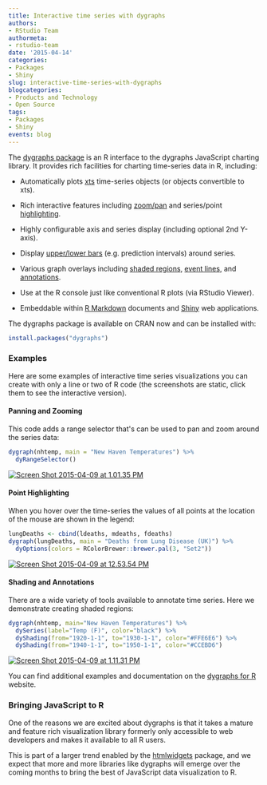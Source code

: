 ```yaml
---
title: Interactive time series with dygraphs
authors: 
- RStudio Team
authormeta: 
- rstudio-team
date: '2015-04-14'
categories:
- Packages
- Shiny
slug: interactive-time-series-with-dygraphs
blogcategories:
- Products and Technology
- Open Source
tags:
- Packages
- Shiny
events: blog
---
```



The [dygraphs package](http://rstudio.github.io/dygraphs/) is an R interface to the dygraphs JavaScript charting library. It provides rich facilities for charting time-series data in R, including:

  * Automatically plots [xts](http://cran.rstudio.com/web/packages/xts/index.html) time-series objects (or objects convertible to xts).

  * Rich interactive features including [zoom/pan](http://rstudio.github.io/dygraphs/gallery-range-selector.html) and series/point [highlighting](http://rstudio.github.io/dygraphs/gallery-series-highlighting.html).

  * Highly configurable axis and series display (including optional 2nd Y-axis).

  * Display [upper/lower bars](http://rstudio.github.io/dygraphs/gallery-upper-lower-bars.html) (e.g. prediction intervals) around series.

  * Various graph overlays including [shaded regions](http://rstudio.github.io/dygraphs/gallery-shaded-regions.html), [event lines](http://rstudio.github.io/dygraphs/gallery-event-lines.html), and [annotations](http://rstudio.github.io/dygraphs/gallery-annotations.html).

  * Use at the R console just like conventional R plots (via RStudio Viewer).

  * Embeddable within [R Markdown](http://rstudio.github.io/dygraphs/r-markdown.html) documents and [Shiny](http://rstudio.github.io/dygraphs/shiny.html) web applications.

The dygraphs package is available on CRAN now and can be installed with:

```r
install.packages("dygraphs")
```

### Examples

Here are some examples of interactive time series visualizations you can create with only a line or two of R code (the screenshots are static, click them to see the interactive version).

#### Panning and Zooming

This code adds a range selector that's can be used to pan and zoom around the series data:

```r
dygraph(nhtemp, main = "New Haven Temperatures") %>%
  dyRangeSelector()
```

[![Screen Shot 2015-04-09 at 1.01.35 PM](https://rstudioblog.files.wordpress.com/2015/04/screen-shot-2015-04-09-at-1-01-35-pm.png)](http://rstudio.github.io/dygraphs/gallery-range-selector.html)

#### Point Highlighting

When you hover over the time-series the values of all points at the location of the mouse are shown in the legend:

```r
lungDeaths <- cbind(ldeaths, mdeaths, fdeaths)
dygraph(lungDeaths, main = "Deaths from Lung Disease (UK)") %>%
  dyOptions(colors = RColorBrewer::brewer.pal(3, "Set2"))
```

[![Screen Shot 2015-04-09 at 12.53.54 PM](https://rstudioblog.files.wordpress.com/2015/04/screen-shot-2015-04-09-at-12-53-54-pm.png)](http://rstudio.github.io/dygraphs/gallery-series-options.html)

#### Shading and Annotations

There are a wide variety of tools available to annotate time series. Here we demonstrate creating shaded regions:

```r
dygraph(nhtemp, main="New Haven Temperatures") %>%
  dySeries(label="Temp (F)", color="black") %>%
  dyShading(from="1920-1-1", to="1930-1-1", color="#FFE6E6") %>%
  dyShading(from="1940-1-1", to="1950-1-1", color="#CCEBD6")
```

[![Screen Shot 2015-04-09 at 1.11.31 PM](https://rstudioblog.files.wordpress.com/2015/04/screen-shot-2015-04-09-at-1-11-31-pm1.png)](http://rstudio.github.io/dygraphs/gallery-shaded-regions.html)

You can find additional examples and documentation on the [dygraphs for R](http://rstudio.github.io/dygraphs/) website.

### Bringing JavaScript to R

One of the reasons we are excited about dygraphs is that it takes a mature and feature rich visualization library formerly only accessible to web developers and makes it available to all R users.

This is part of a larger trend enabled by the [htmlwidgets](http://www.htmlwidgets.org) package, and we expect that more and more libraries like dygraphs will emerge over the coming months to bring the best of JavaScript data visualization to R.

